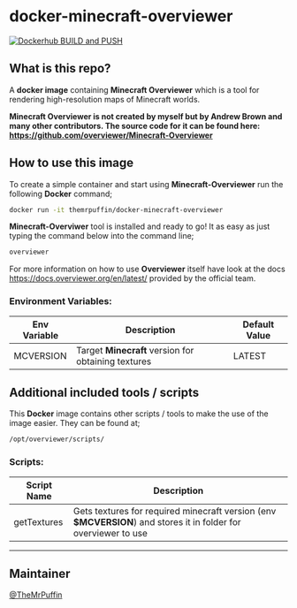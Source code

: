 # docker-minecraft-overviewer
[![Dockerhub BUILD and PUSH](https://github.com/TheMrPuffin/docker-minecraft-overviewer/actions/workflows/docker-publish.yml/badge.svg?event=release)](https://github.com/TheMrPuffin/docker-minecraft-overviewer/actions/workflows/docker-publish.yml)
## What is this repo?
A **docker image** containing **Minecraft Overviewer** which is a tool for rendering high-resolution maps of Minecraft worlds. 

**Minecraft Overviewer is not created by myself but by Andrew Brown and many other contributors. The source code for it can be found here: https://github.com/overviewer/Minecraft-Overviewer**

## How to use this image

To create a simple container and start using **Minecraft-Overviewer** run the following **Docker** command;
``` sh
docker run -it themrpuffin/docker-minecraft-overviewer
``` 
**Minecraft-Overviwer** tool is installed and ready to go! It as easy as just typing the command below into the command line; 
``` sh
overviewer
```
For more information on how to use **Overviewer** itself have look at the docs https://docs.overviewer.org/en/latest/ provided by the official team. 

### Environment Variables: 
| Env Variable  | Description                                         | Default Value |   
|---------------|-----------------------------------------------------|---------------|
| MCVERSION     | Target **Minecraft** version for obtaining textures | LATEST        |


## Additional included tools / scripts

This **Docker** image contains other scripts / tools to make the use of the image easier. They can be found at;
```sh
/opt/overviewer/scripts/
```

### Scripts:
| Script Name   | Description                                                                                                     |   
|---------------|-----------------------------------------------------------------------------------------------------------------|
| getTextures   | Gets textures for required minecraft version (env **$MCVERSION**) and stores it in folder for overviewer to use |



----------- 

## Maintainer
[@TheMrPuffin](https://github.com/TheMrPuffin)
